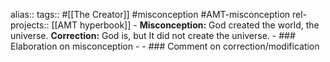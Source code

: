 alias::
tags:: #[[The Creator]] #misconception #AMT-misconception 
rel-projects:: [[AMT hyperbook]]
	- **Misconception:** God created the world, the universe.
	  **Correction:** God is, but It did not create the universe.
	- ### Elaboration on misconception
		-
	- ### Comment on correction/modification